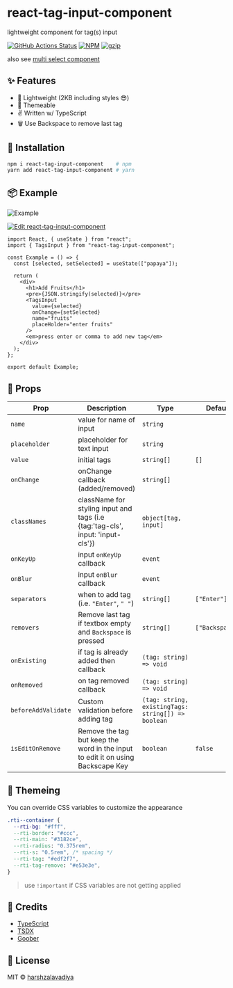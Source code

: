 # react-tag-input-component

lightweight component for tag(s) input

[![GitHub Actions Status](https://github.com/harshzalavadiya/react-tag-input-component/workflows/CI/badge.svg)](https://github.com/harshzalavadiya/react-tag-input-component/actions)
[![NPM](https://img.shields.io/npm/v/react-tag-input-component.svg)](https://npm.im/react-tag-input-component)
[![gzip](https://badgen.net/bundlephobia/minzip/react-tag-input-component@latest)](https://bundlephobia.com/result?p=react-tag-input-component@latest)

also see [multi select component](https://github.com/harshzalavadiya/react-multi-select-component)

## ✨ Features

- 🍃 Lightweight (2KB including styles 😎)
- 💅 Themeable
- ✌ Written w/ TypeScript
- 🗑️ Use Backspace to remove last tag

## 🔧 Installation

```bash
npm i react-tag-input-component    # npm
yarn add react-tag-input-component # yarn
```

## 📦 Example

![Example](https://user-images.githubusercontent.com/5774849/179722762-4d7feef6-52af-4662-ba97-129191fb4f26.gif)

[![Edit react-tag-input-component](https://codesandbox.io/static/img/play-codesandbox.svg)](https://codesandbox.io/s/react-tag-input-component-rgf97?fontsize=14&hidenavigation=1&theme=dark)

```tsx
import React, { useState } from "react";
import { TagsInput } from "react-tag-input-component";

const Example = () => {
  const [selected, setSelected] = useState(["papaya"]);

  return (
    <div>
      <h1>Add Fruits</h1>
      <pre>{JSON.stringify(selected)}</pre>
      <TagsInput
        value={selected}
        onChange={setSelected}
        name="fruits"
        placeHolder="enter fruits"
      />
      <em>press enter or comma to add new tag</em>
    </div>
  );
};

export default Example;
```

## 👀 Props

| Prop                | Description                                                                     | Type                                               | Default         |
| ------------------- | ------------------------------------------------------------------------------- | -------------------------------------------------- | --------------- |
| `name`              | value for name of input                                                         | `string`                                           |                 |
| `placeholder`       | placeholder for text input                                                      | `string`                                           |                 |
| `value`             | initial tags                                                                    | `string[]`                                         | `[]`            |
| `onChange`          | onChange callback (added/removed)                                               | `string[]`                                         |                 |
| `classNames`        | className for styling input and tags (i.e {tag:'tag-cls', input: 'input-cls'})  | `object[tag, input]`                               |                 |
| `onKeyUp`           | input `onKeyUp` callback                                                        | `event`                                            |                 |
| `onBlur`            | input `onBlur` callback                                                         | `event`                                            |                 |
| `separators`         | when to add tag (i.e. `"Enter"`, `" "`)                                        | `string[]`                                         | `["Enter"]`     |
| `removers`          | Remove last tag if textbox empty and `Backspace` is pressed                     | `string[]`                                         | `["Backspace"]` |
| `onExisting`        | if tag is already added then callback                                           | `(tag: string) => void`                            |                 |
| `onRemoved`         | on tag removed callback                                                         | `(tag: string) => void`                            |                 |
| `beforeAddValidate` | Custom validation before adding tag                                             | `(tag: string, existingTags: string[]) => boolean` |                 |
| `isEditOnRemove`    | Remove the tag but keep the word in the input to edit it on using Backscape Key | `boolean`                                          | `false`         |

## 💅 Themeing

You can override CSS variables to customize the appearance

```css
.rti--container {
  --rti-bg: "#fff",
  --rti-border: "#ccc",
  --rti-main: "#3182ce",
  --rti-radius: "0.375rem",
  --rti-s: "0.5rem", /* spacing */
  --rti-tag: "#edf2f7",
  --rti-tag-remove: "#e53e3e",
}
```

> use `!important` if CSS variables are not getting applied

## 🤠 Credits

- [TypeScript](https://github.com/microsoft/typescript)
- [TSDX](https://github.com/jaredpalmer/tsdx)
- [Goober](https://github.com/cristianbote/goober)

## 📜 License

MIT &copy; [harshzalavadiya](https://github.com/harshzalavadiya)
